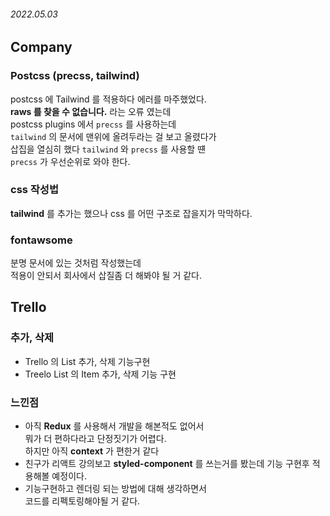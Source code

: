 ###### 2022.05.03

## Company

### Postcss (precss, tailwind)
postcss 에 Tailwind 를 적용하다 에러를 마주했었다.      
**raws 를 찾을 수 없습니다.** 라는 오류 였는데     
postcss plugins 에서 `precss` 를 사용하는데      
`tailwind` 의 문서에 맨위에 올려두라는 걸 보고 올렸다가       
삽집을 열심히 했다 `tailwind` 와 `precss` 를 사용할 떈      
`precss` 가 우선순위로 와야 한다.   

### css 작성법
**tailwind** 를 추가는 했으나 css 를 어떤 구조로 잡을지가 막막하다.

### fontawsome
분명 문서에 있는 것처럼 작성했는데     
적용이 안되서 회사에서 삽질좀 더 해봐야 될 거 같다.   


## Trello

### 추가, 삭제
- Trello 의 List 추가, 삭제 기능구현    
- Treelo List 의 Item 추가, 삭제 기능 구현

### 느낀점
- 아직 **Redux** 를 사용해서 개발을 해본적도 없어서      
  뭐가 더 편하다라고 단정짓기가 어렵다.      
  하지만 아직 **context** 가 편한거 같다    
- 친구가 리액트 강의보고 **styled-component** 를 쓰는거를 봤는데 기능 구현후 적용해볼 예정이다.    
- 기능구현하고 렌더링 되는 방법에 대해 생각하면서     
  코드를 리펙토링해야될 거 같다.    